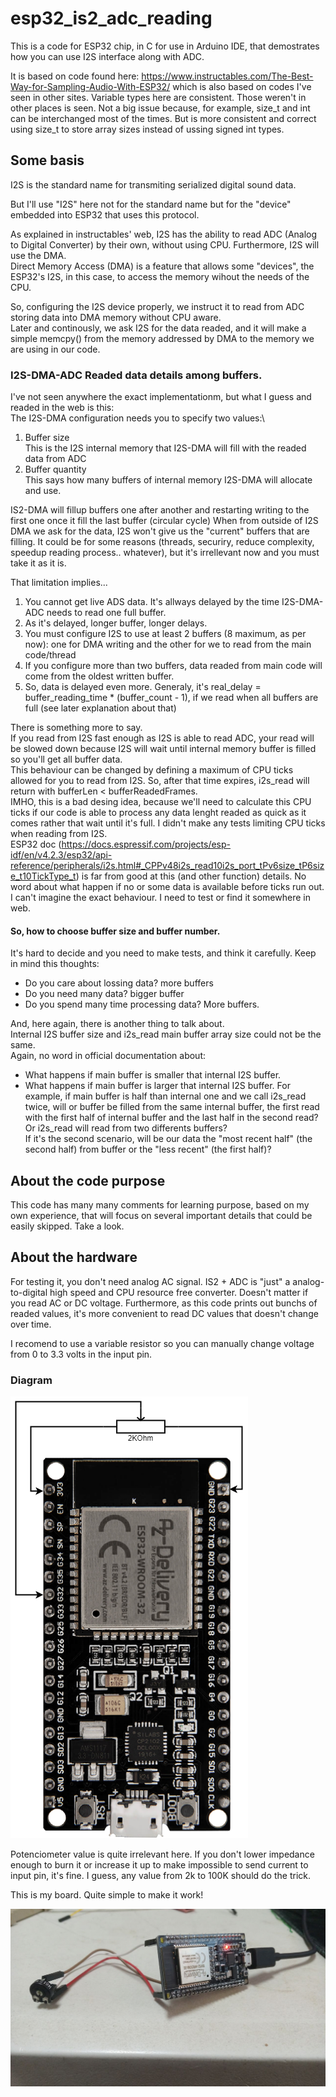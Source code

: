 # esp32_is2_adc_reading

This is a code for ESP32 chip, in C for use in Arduino IDE, that demostrates how you can use I2S interface along with ADC.

It is based on code found here: https://www.instructables.com/The-Best-Way-for-Sampling-Audio-With-ESP32/ which is also based on codes I've seen in other sites.
Variable types here are consistent. Those weren't in other places is seen. Not a big issue because, for example, size_t and int can be interchanged most of the times. But is more consistent and correct using size_t to store array sizes instead of ussing signed int types.

## Some basis
I2S is the standard name for transmiting serialized digital sound data.

But I'll use "I2S" here not for the standard name but for the "device" embedded into ESP32 that uses this protocol.

As explained in instructables' web, I2S has the ability to read ADC (Analog to Digital Converter) by their own, without using CPU. Furthermore, I2S will use the DMA.\
Direct Memory Access (DMA) is a feature that allows some "devices", the ESP32's I2S, in this case, to access the memory wihout the needs of the CPU.

So, configuring the I2S device properly, we instruct it to read from ADC storing data into DMA memory without CPU aware.\
Later and continously, we ask I2S for the data readed, and it will make a simple memcpy() from the memory addressed by DMA to the memory we are using in our code.

### I2S-DMA-ADC Readed data details among buffers.
I've not seen anywhere the exact implementationm, but what I guess and readed in the web is this:\
The I2S-DMA configuration needs you to specify two values:\
1. Buffer size\
   This is the I2S internal memory that I2S-DMA will fill with the readed data from ADC
3. Buffer quantity\
   This says how many buffers of internal memory I2S-DMA will allocate and use.

IS2-DMA will fillup buffers one after another and restarting writing to the first one once it fill the last buffer (circular cycle)
When from outside of I2S DMA we ask for the data, I2S won't give us the "current" buffers that are filling. It could be for some reasons (threads, securiry, reduce complexity, speedup reading process.. whatever), but it's irrellevant now and you must take it as it is.

That limitation implies...
1. You cannot get live ADS data. It's allways delayed by the time I2S-DMA-ADC needs to read one full buffer.
2. As it's delayed, longer buffer, longer delays.
3. You must configure I2S to use at least 2 buffers (8 maximum, as per now): one for DMA writing and the other for we to read from the main code/thread
4. If you configure more than two buffers, data readed from main code will come from the oldest written buffer.
5. So, data is delayed even more. Generaly, it's real_delay = buffer_reading_time * (buffer_count - 1), if we read when all buffers are full  (see later explanation about that)

There is something more to say.\
If you read from I2S fast enough as I2S is able to read ADC, your read will be slowed down because I2S will wait until internal memory buffer is filled so you'll get all buffer data.\
This behaviour can be changed by defining a maximum of CPU ticks allowed for you to read from I2S. So, after that time expires, i2s_read will return with bufferLen < bufferReadedFrames.\
IMHO, this is a bad desing idea, because we'll need to calculate this CPU ticks if our code is able to process any data lenght readed as quick as it comes rather that wait until it's full. I didn't make any tests limiting CPU ticks when reading from I2S.\
ESP32 doc (https://docs.espressif.com/projects/esp-idf/en/v4.2.3/esp32/api-reference/peripherals/i2s.html#_CPPv48i2s_read10i2s_port_tPv6size_tP6size_t10TickType_t) is far from good at this (and other function) details. No word about what happen if no or some data is available before ticks run out.\
I can't imagine the exact behaviour. I need to test or find it somewhere in web.

#### So, how to choose buffer size and buffer number.
It's hard to decide and you need to make tests, and think it carefully. Keep in mind this thoughts:
- Do you care about lossing data? more buffers
- Do you need many data? bigger buffer
- Do you spend many time processing data? More buffers.

And, here again, there is another thing to talk about.\
Internal I2S buffer size and i2s_read main buffer array size could not be the same.\
Again, no word in official documentation about:
- What happens if main buffer is smaller that internal I2S buffer.
- What happens if main buffer is larger that internal I2S buffer.
For example, if main buffer is half than internal one and we call i2s_read twice, will or buffer be filled from the same internal buffer, the first read with the first half of internal buffer and the last half in the second read?\
Or i2s_read will read from two differents buffers?\
If it's the second scenario, will be our data the "most recent half" (the second half) from buffer or the "less recent" (the first half)?

## About the code purpose
This code has many many comments for learning purpose, based on my own experience, that will focus on several important details that could be easily skipped. Take a look.

## About the hardware
For testing it, you don't need analog AC signal. IS2 + ADC is "just" a analog-to-digital high speed and CPU resource free converter. Doesn't matter if you read AC or DC voltage. Furthermore, as this code prints out bunchs of readed values, it's more convenient to read DC values that doesn't change over time.

I recomend to use a variable resistor so you can manually change voltage from 0 to 3.3 volts in the input pin.

### Diagram

![ESP32 I2S ADC Demo Diagram](https://github.com/silderan/esp32_is2_adc_reading/blob/main/esp32_i2s_adc_read/esp21_i2s_adc_demo.png?raw=true)

Potenciometer value is quite irrelevant here. If you don't lower impedance enough to burn it or increase it up to make impossible to send current to input pin, it's fine.
I guess, any value from 2k to 100K should do the trick.


This is my board. Quite simple to make it work!

![ESP32 I2S ADC Demo Diagram](https://github.com/silderan/esp32_is2_adc_reading/blob/main/esp32_i2s_adc_read/esp32_i2s_adc_read_demo_real_.jpeg?raw=true)

